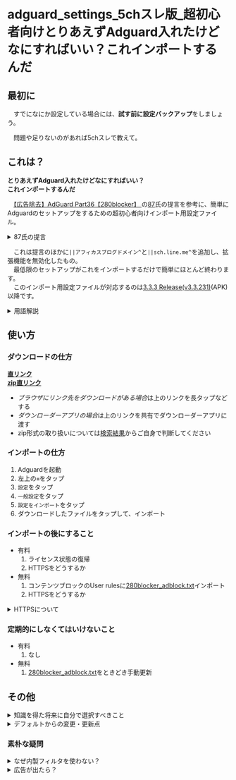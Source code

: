 # adguard_settings_5chスレ版_超初心者向けとりあえずAdguard入れたけどなにすればいい？これインポートするんだ

## 最初に
　すでになにか設定している場合には、**試す前に設定バックアップ**をしましょう。

　問題や足りないのがあれば5chスレで教えて。

## これは？
**とりあえずAdguard入れたけどなにすればいい？**  
**これインポートするんだ**

　[【広告除去】AdGuard Part36【280blocker】 ](https://egg.5ch.net/test/read.cgi/android/1585413705/)の[87](https://egg.5ch.net/test/read.cgi/android/1585413705/87)氏の提言を参考に、簡単にAdguardのセットアップをするための超初心者向けインポート用設定ファイル。
<details>
<summary>87氏の提言</summary>

> もう面倒だから最新版にして、280とDNSオン(280ドメイン)だけで使ってる  
> 何時までも旧バージョンに拘っても新機能や性能改善などでいつかはバージョンアップすることになるから
</details>

　これは提言のほかに`||アフィカスブログドメイン^`と`||sch.line.me^`を追加し、拡張機能を無効化したもの。  
　最低限のセットアップがこれをインポートするだけで簡単にほとんど終わります。  
　このインポート用設定ファイルが対応するのは[3.3.3 Release(v3.3.231)](https://github.com/AdguardTeam/AdguardForAndroid/releases/download/v3.3.231/adguard-3.3.3-release.apk)(APK)以降です。
<details>
<summary>用語解説</summary>

- `||アフィカスブログドメイン^`  
	　5chスレに[Adguardアフィリエイトプログラム](https://aff.adguard.com/en/welcome.html)リンクやブログリンクを貼る荒らしのブログ。  
	　ブログドメインは`adsoku[.]blogspot[.]com`。
- `||sch.line.me^`  
	　[LINEアプリ](https://play.google.com/store/apps/details?id=jp.naver.line.android)のトークリストにある広告ドメイン。  
	　有料ならコンテンツブロックのUser rulesに`||sch.line.me^$app=jp.naver.line.android`を追加してもOK。  
	　DNSユーザーフィルタに追加しているのは慣習。（無料向け）
- 最低限のセットアップ  
	　異論多数。  
	　内製フィルタを使うべきだ、外部フィルタを使うべきだ、HTTPSは、DNSは、と異論多数。  
	　それは初心者や初心者を脱する人向けと割り切り、**超初心者**が必要最低限のセットアップを素早く簡単にできることを目的にしてます。
</details>

## 使い方

### ダウンロードの仕方
**[直リンク](https://github.com/ag-nanashi/adguard_settings-json-For-super-beginners-at-5ch/raw/master/adguard_settings_3.3.3%28v3.3.231%29%E4%BB%A5%E9%99%8D%E7%94%A8_5ch%E3%82%B9%E3%83%AC%E7%89%88_%E8%B6%85%E5%88%9D%E5%BF%83%E8%80%85%E5%90%91%E3%81%91%E3%81%A8%E3%82%8A%E3%81%82%E3%81%88%E3%81%9AAdguard%E5%85%A5%E3%82%8C%E3%81%9F%E3%81%91%E3%81%A9%E3%81%AA%E3%81%AB%E3%81%99%E3%82%8C%E3%81%B0%E3%81%84%E3%81%84%EF%BC%9F%E3%81%93%E3%82%8C%E3%82%A4%E3%83%B3%E3%83%9D%E3%83%BC%E3%83%88%E3%81%99%E3%82%8B%E3%82%93%E3%81%A0.json)**  
**[zip直リンク](https://github.com/ag-nanashi/adguard_settings-json-For-super-beginners-at-5ch/blob/master/adguard_settings_3.3.3%28v3.3.231%29%E4%BB%A5%E9%99%8D%E7%94%A8_5ch%E3%82%B9%E3%83%AC%E7%89%88_%E8%B6%85%E5%88%9D%E5%BF%83%E8%80%85%E5%90%91%E3%81%91%E3%81%A8%E3%82%8A%E3%81%82%E3%81%88%E3%81%9AAdguard%E5%85%A5%E3%82%8C%E3%81%9F%E3%81%91%E3%81%A9%E3%81%AA%E3%81%AB%E3%81%99%E3%82%8C%E3%81%B0%E3%81%84%E3%81%84%EF%BC%9F%E3%81%93%E3%82%8C%E3%82%A4%E3%83%B3%E3%83%9D%E3%83%BC%E3%83%88%E3%81%99%E3%82%8B%E3%82%93%E3%81%A0.zip?raw=true)**
- *ブラウザにリンク先をダウンロードがある場合*は上のリンクを長タップなどする
- *ダウンローダーアプリの場合*は上のリンクを共有でダウンローダーアプリに渡す
- zip形式の取り扱いについては[検索結果](https://www.google.co.jp/search?tbs=qdr:m6&q=%22android%22%20AND%20%22zip%22%20AND%20%22%E8%A7%A3%E5%87%8D%22%20AND%20%22%E6%96%B9%E6%B3%95%22%20OR%20%22%E3%82%84%E3%82%8A%E6%96%B9%22%20OR%20%22%E3%81%8A%E3%81%99%E3%81%99%E3%82%81%22)からご自身で判断してください

### インポートの仕方
1. Adguardを起動
1. 左上の`≡`をタップ
1. `設定`をタップ
1. `一般設定`をタップ
1. `設定をインポート`をタップ
1. ダウンロードしたファイルをタップして、インポート

### インポートの後にすること
- 有料
	1. ライセンス状態の復帰
	1. HTTPSをどうするか
- 無料
	1. コンテンツブロックのUser rulesに[280blocker_adblock.txt](https://280blocker.net/files/280blocker_domain_ag.txt)インポート
	1. HTTPSをどうするか

<details>
<summary>HTTPSについて</summary>

　HTTPSについては、[HTTPSフィルタリングについて](https://wikiwiki.jp/nanj-adguard/HTTPS%E3%83%95%E3%82%A3%E3%83%AB%E3%82%BF%E3%83%AA%E3%83%B3%E3%82%B0%E3%81%AB%E3%81%A4%E3%81%84%E3%81%A6)を読んでご自身で判断してください。  
　[HTTPSフィルタリングについて](https://wikiwiki.jp/nanj-adguard/HTTPS%E3%83%95%E3%82%A3%E3%83%AB%E3%82%BF%E3%83%AA%E3%83%B3%E3%82%B0%E3%81%AB%E3%81%A4%E3%81%84%E3%81%A6)が正しいか誤りかもご自身で判断してください。  
　なお`HTTPSフィルタリング`を有効にしない場合は広告が漏れます。  
　また使用する[280blocker](https://280blocker.net/)のフィルタは`HTTPSフィルタリング`の有効が前提です。
</details>

### 定期的にしなくてはいけないこと

- 有料
	1. なし
- 無料
	1. [280blocker_adblock.txt](https://280blocker.net/files/280blocker_domain_ag.txt)をときどき手動更新

## その他

<details>
<summary>知識を得た将来に自分で選択すべきこと</summary>

### 知識を得た将来に自分で選択すべきこと
- 有料
	1. フィルタの選択
	1. ステルスを使うかどうか
	1. 拡張機能を使うかどうか
- 無料
	1. 有料にするかどうか
</details>

<details>
<summary>デフォルトからの変更・更新点</summary>

### デフォルトからの変更・更新点

#### 変更したもの
- コンテンツ
	1. 内製フィルタ（Adguard公式が用意したフィルタ）の無効化
- DNS
	1. 有効化
	1. `AdGuard 簡易ドメインフィルタ`の無効化
- その他
	1. 拡張機能の無効化

#### 追加したもの
- コンテンツ: カスタムフィルタ
	1. `https://280blocker.net/files/280blocker_adblock.txt`
- コンテンツ: ユーザールール
	1. インポート履歴に`https://280blocker.net/files/280blocker_adblock.txt`
- DNS
	1. `||アフィカスブログドメイン^`
	1. `||sch.line.me^`
	1. `https://280blocker.net/files/280blocker_domain_ag.txt`

#### 追加したもの（デフォルト無効）
　著名なフィルタを登録しています。  
　スレで紹介された中で継続してメンテナンスされているか現在も有効な中から独断と偏見で選び登録しています。  
　これらは登録していますが**有効化していません**。  
　のちのちフィルタを追加する手間を省くために登録だけしてあります。

- コンテンツ
	1. [たまごフィルタ](https://raw.githubusercontent.com/eEIi0A5L/adblock_filter/master/tamago_filter.txt)
	1. [豆腐フィルタ](https://raw.githubusercontent.com/tofukko/filter/master/Adblock_Plus_list.txt)
	1. [もちフィルタ](https://raw.githubusercontent.com/eEIi0A5L/adblock_filter/master/mochi_filter.txt)
	1. [なんJ改修フィルター](https://raw.githubusercontent.com/nanj-adguard2/nanj-kaishuu-filter/master/nanj-kaishuu-filter.txt)  
	信頼するフィルタ: **有効**
	1. [なんJ拡張フィルター：一般ルール](https://raw.githubusercontent.com/nanj-adguard2/nanj-kakuchou-filter/master/supplement-rules.txt)  
	信頼するフィルタ: **有効**
	1. [なんJ拡張フィルター：Paranoidルール](https://raw.githubusercontent.com/nanj-adguard2/nanj-kakuchou-filter/master/paranoid-rules.txt)  
	信頼するフィルタ: **有効**
	1. [chmate0.8.10.62ブロックルール<有料専用版>](https://pastebin.com/raw/RbfDWJMx)
	1. [AdGuard Japanese Mobile Site Filter FA-FA(仮)](https://raw.githubusercontent.com/sa-ki13/jmsf/master/japanese_mobile_site_filter.txt)
	1. [対AdGuard Affiliate Program2](https://pastebin.com/raw/LBCYrHdJ)  
	信頼するフィルタ: **有効**
- DNS
	1. [ABP版: 280blocker for japanese mobile site](https://280blocker.net/files/280blocker_adblock.txt)
	1. [hosts2ch - Japanese mobile ad servers only](https://sites.google.com/site/hosts2ch/ja)
	1. [なんJ改修DNSフィルター](https://raw.githubusercontent.com/nanj-adguard2/nanj-kaishuu-filter/master/nanj-kaishuu-dns-filter.txt)
	1. [なんJ拡張フィルター：DNSルール](https://raw.githubusercontent.com/nanj-adguard2/nanj-kakuchou-filter/master/DNS-rules.txt)
	1. [chmate0.8.10.62ブロックルール<有料専用版>](https://pastebin.com/raw/RbfDWJMx)
	1. [chmate0.8.10.62ブロックルール<無料専用版>](https://pastebin.com/raw/vHRJk5xD)
</details>

### 素朴な疑問

<details>
<summary>なぜ内製フィルタを使わない？</summary>

#### なぜ内製フィルタを使わない？
　**超初心者**には英語が前提になるAdguardサポートとのコミュニケーションはむずかしいです。  
　[280](https://280blocker.net/)氏なら日本語でやりとりできます。

　あと一番はスレの昔からの慣習。
</details>

<details>
<summary>広告が出たら？</summary>

#### 広告が出たら？
　`HTTPSフィルタリング`を有効にしない場合は広告が漏れます。  
　また使用する[280blocker](https://280blocker.net/)のフィルタは`HTTPSフィルタリング`の有効が前提です。

　`HTTPSフィルタリング`を有効にしているのに広告が出たら、[消えない広告・連絡について](https://280blocker.net/checkblock/)を開き、「広告ブロックアプリの動作チェック」を確認してから、「広告の報告」を経由して[280](https://280blocker.net/)氏に報告してください。  
　もしくはスレで相談しましょう。
</details>


